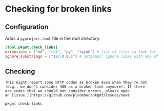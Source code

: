 # Checking for broken links

## Configuration

Adds a `pyproject.toml` file in the root directory:

```toml
[tool.pkgmt.check_links]
extensions = ["md", "rst", "py", "ipynb"] # list of files to look for links
ignore_substrings = ["127.0.0.1"] # optional: ignore links with any of these substrings
```

## Checking

```{important}
This might report some HTTP codes as broken even when they're not
(e.g., we don't consider 405 as a broken link anymore). If there
are codes that we should not consider errors, please open
an [issue.](https://github.com/ploomber/pkgmt/issues/new)
```

```sh
pkgmt check-links
```
